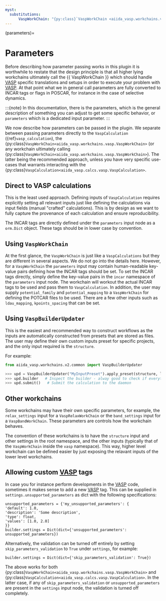 ```yaml
---
myst:
  substitutions:
      VaspWorkChain: "{py:class}`VaspWorkChain <aiida_vasp.workchains.v2.vasp.VaspWorkChain>`"
---
```


(parameters)=

# Parameters

Before describing how parameter passing works in this plugin it is worthwhile to restate that the design principle is that all higher lying workchains ultimately call the {{ VaspWorkChain }}
which should handle [VASP] specific translations and setups in order to execute your problem with [VASP]. At that point what we in general call parameters are fully converted to INCAR tags or flags in POSCAR, for instance in the case of selective dynamics.

:::{note}
In this documentation, there is the parameters, which is the general description of something you can adjust to get some specific behavior, or `parameters` which is
a dedicated input parameter.
:::

We now describe how parameters can be passed in the plugin. We separate between passing parameters directly to the `VaspCalculation` ({ref}`vasp_calculation`), the {py:class}`VaspWorkChain<aiida_vasp.workchains.vasp.VaspWorkChain>` (or any workchain ultimately calling {py:class}`VaspWorkChain<aiida_vasp.workchains.vasp.VaspWorkChain>`).
The latter being the recommended approach, unless you have very specific use-cases that warrants interacting with the {py:class}`VaspCalculation<aiida_vasp.calcs.vasp.VaspCalculation>`.

## Direct to VASP calculations

This is the least used approach. Defining inputs of `VaspCalculation` requires explicitly setting all
relevant inputs just like defining the calculations via input fields (manual "crafted" calculations).
This is by design as we want to fully capture the provenance of each calculation and ensure reproducibility.

The INCAR tags are directly defined under the `parameters` input node as a `orm.Dict` object.
These tags should be in lower case by convention.

## Using `VaspWorkChain`

At the first glance, the `VaspWorkChain` is just like a `VaspCalculations` but they are different in
several aspects. We do not go into the details here.
However, for a `VaspWorkChain` the `parameters` input may contain human-readable key-value pairs defining
how the INCAR tags should be set.
To set the INCAR tags directly, simply define the key-value pairs in the `incar` namespace of the `parameters` input node.
The workchain will workout the actual INCAR tags to be used and pass them to `VaspCalculation`.
In addition, the user may supply `potential_family` and `potential_mapping` to a `VaspWorkChain` for
defining the POTCAR files to be used.
There are a few other inputs such as `ldau_mapping`, `kpoints_spacing` that can be set.

## Using `VaspBuilderUpdater`

This is the easiest and recommended way to construct workflows as the inputs are automatically
constructed from presets that are stored as files.
The user may define their own custom inputs preset for specific projects, and the only input
required is the `structure`.

For example:

```python
from aiida_vasp.workchains.v2.common import VaspBuilderUpdater

>>> upd = VaspBuilderUpdater("MyInputPreset").apply_preset(structure, label='My Awesome Calculation')
>>> upd.builder   # Inspect the builder - alway good to check if everything is as expected
>>> upd.submit()   # Submit the calculation to the daemon
```

## Other workchains

Some workchains may have their own specific parameters, for example, the `relax_settings` input for
a `VaspRelaxWorkChain` or the `band_settings` input for a `VaspBandWorkChain`. These parameters are
controls how the workchain behaves.

The convention of these workchains is to have the `structure` input and other settings
in the root namespace, and the other inputs (typically that of the `VaspWorkChain` inside the `vasp` namespace).
This way, higher level workchain can be defined easier by just exposing the relavant inputs of the
lower level workchains.

## Allowing custom [VASP] tags

In case you for instance perform developments in the [VASP] code, sometimes it makes sense to add a new [VASP] tag. This can be supplied in `settings.unsupported_parameters` as dict with the following specifications:

```
unsupported_parameters = {'my_unsupported_parameters': {
'default': 1.0,
'description': 'Some description',
'type': float,
'values': [1.0, 2.0]
}}
builder.settings = Dict(dict={'unsupported_parameters': unsupported_parameters})
```

Alternatively, the validation can be turned off entirely by setting `skip_parameters_validation` to `True` under `settings`, for example:

```
builder.settings = Dict(dict={'skip_parameters_validation': True})
```

The above works for both {py:class}`VaspWorkChain<aiida_vasp.workchains.vasp.VaspWorkChain>` and {py:class}`VaspCalculation<aiida_vasp.calcs.vasp.VaspCalculation>`.
In the latter case, if any of `skip_parameters_validation` or `unsupported_parameters` are present in the `settings` input node, the validation is turned off completely.

[vasp]: https://www.vasp.at
